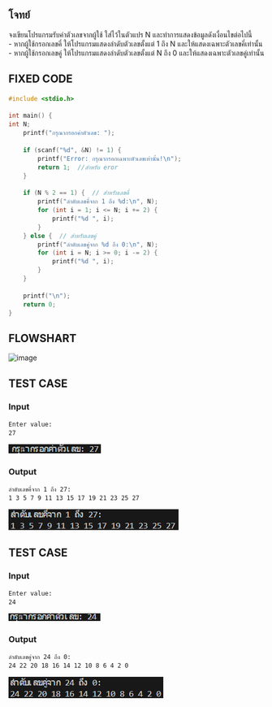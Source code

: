 
## โจทย์
จงเขียนโปรแกรมรับค่าตัวเลขจากผู้ใช้ ใส่ไว้ในตัวแปร N และทำการแสดงข้อมูลดังเงื่อนไขต่อไปนี้
<br />- หากผู้ใช้กรอกเลขคี่ ให้โปรแกรมแสดงลำดับตัวเลขตั้งแต่ 1 ถึง N และให้แสดงเฉพาะตัวเลขคี่เท่านั้น
<br />- หากผู้ใช้กรอกเลขคู่ ให้โปรแกรมแสดงลำดับตัวเลขตั้งแต่ N ถึง 0 และให้แสดงเฉพาะตัวเลขคู่เท่านั้น


## FIXED CODE
```c++
#include <stdio.h>

int main() {
int N;
    printf("กรุณากรอกค่าตัวเลข: ");
    
    if (scanf("%d", &N) != 1) {
        printf("Error: กรุณากรอกเฉพาะตัวเลขเท่านั้น!\n");
        return 1;  //สำหรับ eror
    }

    if (N % 2 == 1) {  // สำหรับเลขคี่
        printf("ลำดับเลขคี่จาก 1 ถึง %d:\n", N);
        for (int i = 1; i <= N; i += 2) {
            printf("%d ", i);
        }
    } else {  // สำหรับเลขคู่
        printf("ลำดับเลขคู่จาก %d ถึง 0:\n", N);
        for (int i = N; i >= 0; i -= 2) {
            printf("%d ", i);
        }
    }

    printf("\n");
    return 0;
}

```
## FLOWSHART
<img width="772" height="715" alt="image" src="https://github.com/user-attachments/assets/13536b4b-6f5b-4e3c-8de1-5258223c8f8c" />


## TEST CASE
### Input
```bash
Enter value:
27
```
![Screenshot (95)](https://github.com/udsgg/ENGCC304/blob/main/Lab06/Screenshot%202025-07-31%20110453.png)

### Output
```bash
ลำดับเลขคี่จาก 1 ถึง 27:
1 3 5 7 9 11 13 15 17 19 21 23 25 27 
```
![Screenshot (96)](https://github.com/udsgg/ENGCC304/blob/main/Lab06/Screenshot%202025-07-31%20110506.png)

## TEST CASE
### Input
```bash
Enter value:
24
```

![Screenshot (97)](https://github.com/udsgg/ENGCC304/blob/main/Lab06/Screenshot%202025-07-31%20110933.png)


### Output
```bash
ลำดับเลขคู่จาก 24 ถึง 0:
24 22 20 18 16 14 12 10 8 6 4 2 0
```


![Screenshot (98)](https://github.com/udsgg/ENGCC304/blob/main/Lab06/Screenshot%202025-07-31%20110946.png)
